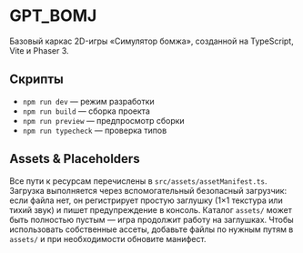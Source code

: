 # GPT_BOMJ

Базовый каркас 2D-игры «Симулятор бомжа», созданной на TypeScript, Vite и Phaser 3.

## Скрипты

- `npm run dev` — режим разработки
- `npm run build` — сборка проекта
- `npm run preview` — предпросмотр сборки
- `npm run typecheck` — проверка типов

## Assets & Placeholders

Все пути к ресурсам перечислены в `src/assets/assetManifest.ts`.
Загрузка выполняется через вспомогательный безопасный загрузчик: если файла нет, он регистрирует простую заглушку (1×1 текстура или тихий звук) и пишет предупреждение в консоль.
Каталог `assets/` может быть полностью пустым — игра продолжит работу на заглушках.
Чтобы использовать собственные ассеты, добавьте файлы по нужным путям в `assets/` и при необходимости обновите манифест.
